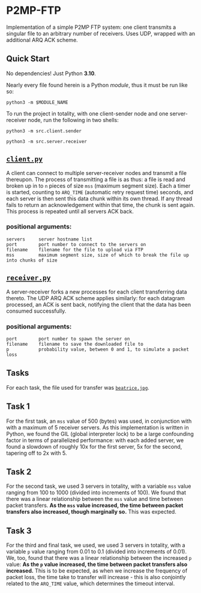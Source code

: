 # P2MP-FTP

Implementation of a simple P2MP FTP system: one client transmits a singular file to an
arbitrary number of receivers. Uses UDP, wrapped with an additional ARQ ACK scheme.

## Quick Start

No dependencies! Just Python **3.10**.

Nearly every file found herein is a Python _module_, thus it must be run like so:

    python3 -m $MODULE_NAME

To run the project in totality, with one client-sender node and one server-receiver
node, run the following in two shells:

    python3 -m src.client.sender

    python3 -m src.server.receiver

## [`client.py`](src/client/sender.py)

A client can connect to multiple server-receiver nodes and transmit a file thereupon.
The process of transmitting a file is as thus: a file is read and broken up in to `n`
pieces of size `mss` (maximum segment size). Each a timer is started, counting to
`ARQ_TIME` (automatic retry request time) seconds, and each server is then sent this
data chunk within its own thread. If any thread fails to return an acknowledgement
within that time, the chunk is sent again. This process is repeated until all servers
ACK back.

### positional arguments:

    servers     server hostname list
    port        port number to connect to the servers on
    filename    filename for the file to upload via FTP
    mss         maximum segment size, size of which to break the file up into chunks of size

## [`receiver.py`](src/server/receiver.py)

A server-receiver forks a new processes for each client transferring data thereto. The
UDP ARQ ACK scheme applies similarly: for each datagram processed, an ACK is sent back,
notifying the client that the data has been consumed successfully.

### positional arguments:

    port        port number to spawn the server on
    filename    filename to save the downloaded file to
    p           probability value, between 0 and 1, to simulate a packet loss

## Tasks

For each task, the file used for transfer was [`beatrice.jpg`](data/beatrice.jpg).

## Task 1

For the first task, an `mss` value of 500 (bytes) was used, in conjunction with with a
maximum of 5 receiver servers. As this implementation is written in Python, we found the
GIL (global interpreter lock) to be a large confounding factor in terms of parallelized
performance: with each added server, we found a slowdown of roughly 10x for the first
server, 5x for the second, tapering off to 2x with 5.

## Task 2

For the second task, we used 3 servers in totality, with a variable `mss` value ranging
from 100 to 1000 (divided into increments of 100). We found that there was a linear
relationship between the `mss` value and time between packet transfers. **As the `mss`
value increased, the time between packet transfers also increased, though marginally
so.** This was expected.

## Task 3

For the third and final task, we used, we used 3 servers in totality, with a variable
`p` value ranging from 0.01 to 0.1 (divided into increments of 0.01). We, too, found
that there was a linear relationship between the increased `p` value: **As the `p` value
increased, the time between packet transfers also increased.** This is to be expected,
as when we increase the frequency of packet loss, the time take to transfer will
increase - this is also conjointly related to the `ARQ_TIME` value, which determines the
timeout interval.
